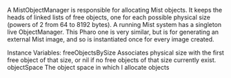 A MistObjectManager is responsible for allocating Mist objects. It keeps the heads of linked lists of free objects, one for each possible physical size (powers of 2 from 64 to 8192 bytes). A running Mist system has a singleton live ObjectManager. This Pharo one is very similar, but is for generating an external Mist image, and so is instantiated once for every image created.

Instance Variables:
	freeObjectsBySize	<Dictionary> Associates physical size with the first free object of that size, or nil if no free objects of that size currently exist.
	objectSpace 		<MistObjectSpace> The object space in which I allocate objects